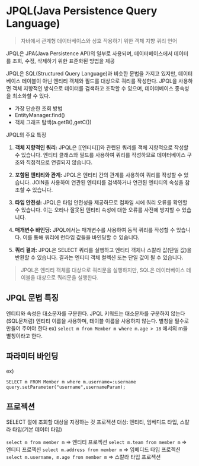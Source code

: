 # JPQL(Java Persistence Query Language)

>자바에서 관계형 데이터베이스와 상호 작용하기 위한 객체 지향 쿼리 언어

JPQL은 JPA(Java Persistence API)의 일부로 사용되며, 데이터베이스에서 데이터를 조회, 수정, 삭제하기 위한 표준화된 방법을 제공

JPQL은 SQL(Structured Query Language)과 비슷한 문법을 가지고 있지만, 데이터베이스 테이블이 아닌 엔티티 객체와 필드를 대상으로 쿼리를 작성한다. JPQL을 사용하면 객체 지향적인 방식으로 데이터를 검색하고 조작할 수 있으며, 데이터베이스 종속성을 최소화할 수 있다.

- 가장 단순한 조회 방법
- EntityManager.find()
- 객체 그래프 탐색(a.getB(),getC())

JPQL의 주요 특징

1. **객체 지향적인 쿼리:** JPQL은 [[엔티티]]와 관련된 쿼리를 객체 지향적으로 작성할 수 있습니다. 엔티티 클래스와 필드를 사용하여 쿼리를 작성하므로 데이터베이스 구조와 직접적으로 연결되지 않습니다.
    
2. **포함된 엔티티와 관계:** JPQL은 엔티티 간의 관계를 사용하여 쿼리를 작성할 수 있습니다. JOIN을 사용하여 연관된 엔티티를 검색하거나 연관된 엔티티의 속성을 참조할 수 있습니다.
    
3. **타입 안전성:** JPQL은 타입 안전성을 제공하므로 컴파일 시에 쿼리 오류를 확인할 수 있습니다. 이는 오타나 잘못된 엔티티 속성에 대한 오류를 사전에 방지할 수 있습니다.
    
4. **매개변수 바인딩:** JPQL에서는 매개변수를 사용하여 동적 쿼리를 작성할 수 있습니다. 이를 통해 쿼리에 런타임 값들을 바인딩할 수 있습니다.
    
5. **쿼리 결과:** JPQL은 SELECT 쿼리를 실행하고 엔티티 객체나 스칼라 값(단일 값)을 반환할 수 있습니다. 결과는 엔티티 객체 컬렉션 또는 단일 값이 될 수 있습니다.
> JPQL은 엔티티 객체를 대상으로 쿼리문을 실행하지만, SQL은 데이터베이스 테이블을 대상으로 쿼리문을 실행한다.

## JPQL 문법 특징
엔티티와 속성은 대소문자를 구분한다.
JPQL 키워드는 대소문자를 구분하지 않는다 (SQL문처럼)
엔티티 이름을 사용하며, 테이블 이름을 사용하지 않는다.
별칭을 필수로 만들어 주어야 한다
ex) `select m from Member m where m.age > 18`
에서의 m을 별칭이라고 한다.

## 파라미터 바인딩
ex)
```
SELECT m FROM Member m where m.username=:username
query.setParameter("username",usernameParam);
```

## 프로젝션
SELECT 절에 조회할 대상을 지정하는 것
프로젝션 대상: 엔티티, 임베디드 타입, 스칼라 타입(기본 데이터 타입)

`select m from member m` => 엔티티 프로젝션
`select m.team from member m` => 엔티티 프로젝션
`select m.address from member m` => 임베디드 타입 프로젝션
`select m.username, m.age from member m` => 스칼라 타입 프로젝션

